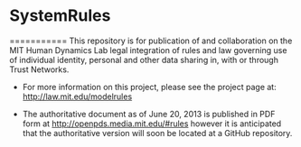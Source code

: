 # SystemRules
===========
This repository is for publication of and collaboration on the MIT Human Dynamics Lab legal integration of rules and law governing use of individual identity, personal and other data sharing in, with or through Trust Networks. 

* For more information on this project, please see the project page at: http://law.mit.edu/modelrules

* The authoritative document as of June 20, 2013 is published in PDF form at http://openpds.media.mit.edu/#rules  however it is anticipated that the authoritative version will soon be located at a GitHub repository.  
